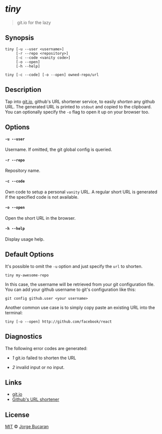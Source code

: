 # _tiny_
> git.io for the lazy

## Synopsis

```
tiny [-u --user <username>]
     [-r --repo <repository>]
     [-c --code <vanity code>]
     [-o --open]
     [-h --help]

tiny [-c --code] [-o --open] owned-repo/url
```

## Description
Tap into [git.io](http://git.io), github's URL shortener service, to easily _shorten_ any github URL. The generated URL is printed to `stdout` and copied to the clipboard. You can optionally specify the `-o` flag to open it up on your browser too.

## Options

#### `-u --user`  
Username. If omitted, the git global config is queried.

#### `-r --repo`  
Repository name.

#### `-c --code`  
Own code to setup a personal `vanity` URL. A regular short URL is generated if the specified code is not available.

#### `-o --open`  
Open the short URL in the browser.

#### `-h --help`
Display usage help.

## Default Options

It's possible to omit the `-u` option and just specify the `url` to shorten.

```fish
tiny my-awesome-repo
```

In this case, the username will be retrieved from your git configuration file. You can add your github username to git's configuration like this:

```fish
git config github.user <your username>
```

Another common use case is to simply copy paste an existing URL into the terminal:

```fish
tiny [-o --open] http://github.com/facebook/react
```

## Diagnostics

  The following error codes are generated:

+ _1_  git.io failed to shorten the URL

+ _2_  invalid input or no input.


## Links

  + [git.io](http://git.io)
  + [Github's URL shortener](https://github.com/blog/985-git-io-github-url-shortener)


## License

[MIT](http://opensource.org/licenses/MIT) © [Jorge Bucaran](https://bucaran.me)
